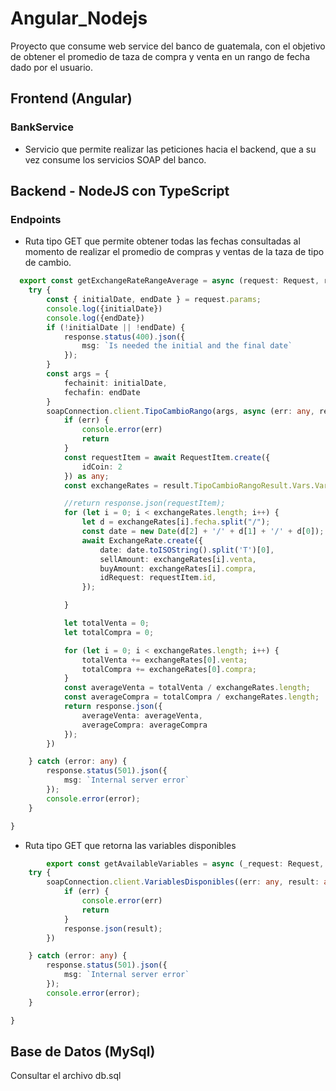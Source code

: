 # Angular_Nodejs

Proyecto que consume web service del banco de guatemala, con el objetivo de obtener el promedio de taza de compra y venta en un rango de fecha dado por el usuario.


## Frontend (Angular)

### BankService
* Servicio que permite realizar las peticiones hacia el backend, que a su vez consume los servicios SOAP del banco.


## Backend - NodeJS con TypeScript
### Endpoints
   
* Ruta tipo GET que permite obtener todas las fechas consultadas al momento de realizar el promedio de compras y ventas de la taza de tipo de cambio.

```ts
  export const getExchangeRateRangeAverage = async (request: Request, response: Response) => {
    try {
        const { initialDate, endDate } = request.params;
        console.log({initialDate})
        console.log({endDate})
        if (!initialDate || !endDate) {
            response.status(400).json({
                msg: `Is needed the initial and the final date`
            });
        }
        const args = {
            fechainit: initialDate,
            fechafin: endDate
        }
        soapConnection.client.TipoCambioRango(args, async (err: any, result: any) => {
            if (err) {
                console.error(err)
                return
            }
            const requestItem = await RequestItem.create({
                idCoin: 2
            }) as any;
            const exchangeRates = result.TipoCambioRangoResult.Vars.Var;

            //return response.json(requestItem);
            for (let i = 0; i < exchangeRates.length; i++) {
                let d = exchangeRates[i].fecha.split("/");
                const date = new Date(d[2] + '/' + d[1] + '/' + d[0]);
                await ExchangeRate.create({
                    date: date.toISOString().split('T')[0],
                    sellAmount: exchangeRates[i].venta,
                    buyAmount: exchangeRates[i].compra,
                    idRequest: requestItem.id,
                });

            }

            let totalVenta = 0;
            let totalCompra = 0;

            for (let i = 0; i < exchangeRates.length; i++) {
                totalVenta += exchangeRates[0].venta;
                totalCompra += exchangeRates[0].compra;
            }
            const averageVenta = totalVenta / exchangeRates.length;
            const averageCompra = totalCompra / exchangeRates.length;
            return response.json({
                averageVenta: averageVenta,
                averageCompra: averageCompra
            });
        })

    } catch (error: any) {
        response.status(501).json({
            msg: `Internal server error`
        });
        console.error(error);
    }

}
```


* Ruta tipo GET que retorna las variables disponibles
```ts
        export const getAvailableVariables = async (_request: Request, response: Response) => {
    try {
        soapConnection.client.VariablesDisponibles((err: any, result: any) => {
            if (err) {
                console.error(err)
                return
            }
            response.json(result);
        })

    } catch (error: any) {
        response.status(501).json({
            msg: `Internal server error`
        });
        console.error(error);
    }

}
```

## Base de Datos (MySql)
Consultar el archivo db.sql 

